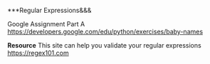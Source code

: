 ***Regular Expressions&&&


Google Assignment Part A
https://developers.google.com/edu/python/exercises/baby-names

**Resource**
This site can help you validate your regular expressions
https://regex101.com 
